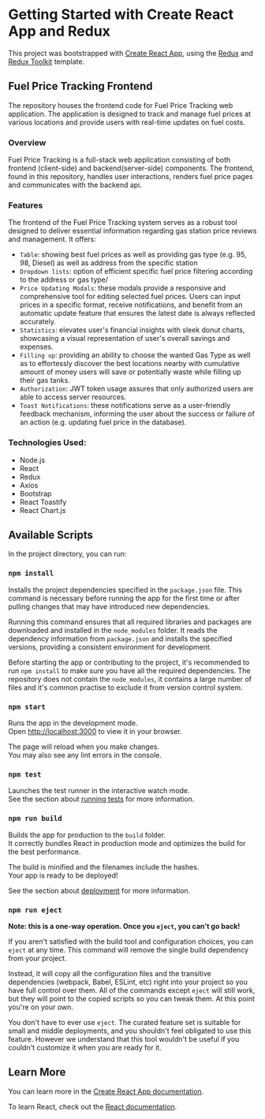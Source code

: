 # Getting Started with Create React App and Redux

This project was bootstrapped with [Create React App](https://github.com/facebook/create-react-app), using the [Redux](https://redux.js.org/) and [Redux Toolkit](https://redux-toolkit.js.org/) template.

## Fuel Price Tracking Frontend

The repository houses the frontend code for Fuel Price Tracking web application. The application is designed to track and manage fuel prices at various locations and provide users with real-time updates on fuel costs.

### Overview

Fuel Price Tracking is a full-stack web application consisting of both frontend (client-side) and backend(server-side) components. The frontend, found in this repository, handles user interactions, renders fuel price pages and communicates with the backend api.

### Features

The frontend of the Fuel Price Tracking system serves as a robust tool designed to deliver essential information regarding gas station price reviews and management. It offers:
 - `Table`: showing best fuel prices as well as providing gas type (e.g. 95, 98, Diesel) as well as address from the specific station
 - `Dropdown lists`: option of efficient specific fuel price filtering according to the address or gas type/
 - `Price Updating Modals`:  these modals provide a responsive and comprehensive tool for editing selected fuel prices. Users can input prices in a specific format, receive notifications, and benefit from an automatic update feature that ensures the latest date is always reflected accurately.
 - `Statistics`: elevates user's financial insights with sleek donut charts, showcasing a visual representation of user's overall savings and expenses.
 - `Filling up`: providing an ability to choose the wanted Gas Type as well as to effortessly discover the best locations nearby with cumulative amount of money users will save or potentially waste while filling up their gas tanks.
 - `Authorization`: JWT token usage assures that only authorized users are able to access server resources.
 - `Toast Notifications`: these notifications serve as a user-friendly feedback mechanism, informing the user about the success or failure of an action (e.g. updating fuel price in the database).

### Technologies Used:
- Node.js
- React
- Redux
- Axios
- Bootstrap
- React Toastify
- React Chart.js

## Available Scripts

In the project directory, you can run:

### `npm install`

Installs the project dependencies specified in the `package.json` file. This command is necessary before running the app for the first time or after pulling changes that may have introduced new dependencies.

Running this command ensures that all required libraries and packages are downloaded and installed in the `node_modules` folder. It reads the dependency information from `package.json` and installs the specified versions, providing a consistent environment for development.

Before starting the app or contributing to the project, it's recommended to run `npm install` to make sure you have all the required dependencies. The repository does not contain the `node_modules`, it contains a large number of files and it's common practise to exclude it from version control system.

### `npm start`

Runs the app in the development mode.\
Open [http://localhost:3000](http://localhost:3000) to view it in your browser.

The page will reload when you make changes.\
You may also see any lint errors in the console.

### `npm test`

Launches the test runner in the interactive watch mode.\
See the section about [running tests](https://facebook.github.io/create-react-app/docs/running-tests) for more information.

### `npm run build`

Builds the app for production to the `build` folder.\
It correctly bundles React in production mode and optimizes the build for the best performance.

The build is minified and the filenames include the hashes.\
Your app is ready to be deployed!

See the section about [deployment](https://facebook.github.io/create-react-app/docs/deployment) for more information.

### `npm run eject`

**Note: this is a one-way operation. Once you `eject`, you can't go back!**

If you aren't satisfied with the build tool and configuration choices, you can `eject` at any time. This command will remove the single build dependency from your project.

Instead, it will copy all the configuration files and the transitive dependencies (webpack, Babel, ESLint, etc) right into your project so you have full control over them. All of the commands except `eject` will still work, but they will point to the copied scripts so you can tweak them. At this point you're on your own.

You don't have to ever use `eject`. The curated feature set is suitable for small and middle deployments, and you shouldn't feel obligated to use this feature. However we understand that this tool wouldn't be useful if you couldn't customize it when you are ready for it.

## Learn More

You can learn more in the [Create React App documentation](https://facebook.github.io/create-react-app/docs/getting-started).

To learn React, check out the [React documentation](https://reactjs.org/).
